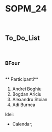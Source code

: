 <h1>SOPM_24</h1>
<br>
<h2>To_Do_List</h2>
<br>
<h3>BFour</h3>
<br>
** Participanti**
<br>
 <ol>
  <li>Andrei Boghiu</li>
  <li>Bogdan Ariciu</li>
  <li>Alexandru Stoian</li>
  <li>Adi Burnea</li>
  </ol>

Idei:
  -  Calendar;
